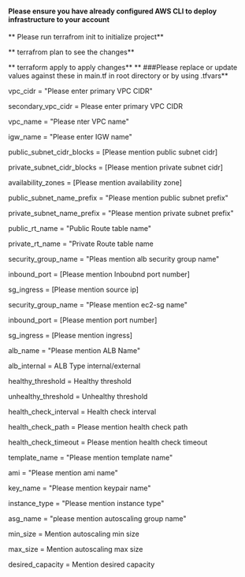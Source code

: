 
  #### Please ensure you have already configured AWS CLI to deploy infrastructure to your account

**  Please run terrafrom init to initialize project**

**  terrafrom plan to see the changes**

**  terraform apply to apply changes**
  **
  ###Please replace or update values against these in main.tf in root directory or by using .tfvars**
  
  vpc_cidr                   = "Please enter primary VPC CIDR"
  
  secondary_vpc_cidr         = Please enter primary VPC CIDR
  
  vpc_name                   = "Please nter VPC name"
  
  igw_name                   = "Please enter IGW name"
  
  public_subnet_cidr_blocks  = [Please mention public subnet cidr]
  
  private_subnet_cidr_blocks = [Please mention private subnet cidr]
  
  availability_zones         = [Please mention availability zone]
  
  public_subnet_name_prefix  = "Please mention public subnet prefix"
  
  private_subnet_name_prefix = "Please mention private subnet prefix"
  
  public_rt_name             = "Public Route table name"
  
  private_rt_name            = "Private Route table name
  
  security_group_name        = "Pleas mention alb security group name"
  
  inbound_port               = [Please mention Inboubnd port number]
  
  sg_ingress                 = [Please mention source ip]
  
  security_group_name        = "Please mention ec2-sg name"
  
  inbound_port               = [Please mention port number]
  
  sg_ingress                 = [Please mention ingress]
  
  alb_name                   = "Please mention ALB Name"
  
  alb_internal               = ALB Type internal/external
  
  healthy_threshold          = Healthy threshold 
  
  unhealthy_threshold        = Unhealthy threshold
  
  health_check_interval      = Health check interval
  
  health_check_path          = Please mention health check path
  
  health_check_timeout       = Please mention health check timeout
  
  template_name              = "Please mention template name"
  
  ami                        = "Please mention ami name"
  
  key_name                   = "Please mention keypair name"
  
  instance_type              = "Please mention instance type"
  
  asg_name                   = "please mention autoscaling group name"
  
  min_size                   = Mention autoscaling min size
  
  max_size                   = Mention autoscaling max size
  
  desired_capacity           = Mention desired capacity
